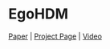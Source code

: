 # EgoHDM
[Paper](https://arxiv.org/abs/2409.00343) | [Project Page](https://handiyin.github.io/EgoHDM/) | [Video](https://www.youtube.com/watch?v=L6BIrTWWy_Y)